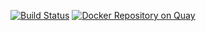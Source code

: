 [![Build Status](https://travis-ci.org/CancerCollaboratory/dockstore-tool-linux-sort.svg)](https://travis-ci.org/CancerCollaboratory/dockstore-tool-linux-sort)
[![Docker Repository on Quay](https://quay.io/repository/collaboratory/dockstore-tool-linux-sort/status "Docker Repository on Quay")](https://quay.io/repository/collaboratory/dockstore-tool-linux-sort)

